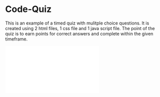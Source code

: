 # Code-Quiz

This is an example of a timed quiz with mulitple choice questions.  It is created using 2 html files, 1 css file and 1 java script file.  The point of the quiz is to earn points for correct answers and complete within the given timeframe. 

![Quiz landing page](file:///C:/Users/URcla/git/homework/Code-Quiz/codeQuizOne/codeQuizOne.html)

